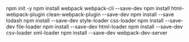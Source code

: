 npm init -y
npm install webpack webpack-cli --save-dev
npm install html-webpack-plugin clean-webpack-plugin --save-dev
npm install --save lodash
npm install --save-dev style-loader css-loader
npm install --save-dev file-loader
npm install --save-dev html-loader
npm install --save-dev csv-loader xml-loader
npm install --save-dev webpack-dev-server
